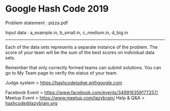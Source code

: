 # Google Hash Code 2019

Problem statement : pizza.pdf

Input data : a_example.in, b_small.in, c_medium.in, d_big.in

___
Each of the data sets represents a separate instance of the problem. The score of your team will be the sum of the best scores on individual data sets.

Remember that only correctly formed teams can submit solutions. You can go to My Team page to verify the status of your team.

Judge system > https://hashcodejudge.withgoogle.com 

Facebook Event > https://www.facebook.com/events/349916359177257/
Meetup Event > https://www.meetup.com/lazybrain/
Help & Q&A > hashcode@lazybrain.org
